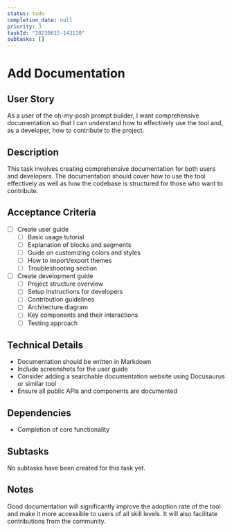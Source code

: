 ```yaml
---
status: todo
completion_date: null
priority: 3
taskId: "20230615-143120"
subtasks: []
---
```


# Add Documentation

## User Story

As a user of the oh-my-posh prompt builder, I want comprehensive documentation so that I can understand how to effectively use the tool and, as a developer, how to contribute to the project.

## Description

This task involves creating comprehensive documentation for both users and developers. The documentation should cover how to use the tool effectively as well as how the codebase is structured for those who want to contribute.

## Acceptance Criteria

- [ ] Create user guide
  - [ ] Basic usage tutorial
  - [ ] Explanation of blocks and segments
  - [ ] Guide on customizing colors and styles
  - [ ] How to import/export themes
  - [ ] Troubleshooting section
- [ ] Create development guide
  - [ ] Project structure overview
  - [ ] Setup instructions for developers
  - [ ] Contribution guidelines
  - [ ] Architecture diagram
  - [ ] Key components and their interactions
  - [ ] Testing approach

## Technical Details

- Documentation should be written in Markdown
- Include screenshots for the user guide
- Consider adding a searchable documentation website using Docusaurus or similar tool
- Ensure all public APIs and components are documented

## Dependencies

- Completion of core functionality

## Subtasks

No subtasks have been created for this task yet.

## Notes

Good documentation will significantly improve the adoption rate of the tool and make it more accessible to users of all skill levels. It will also facilitate contributions from the community.
